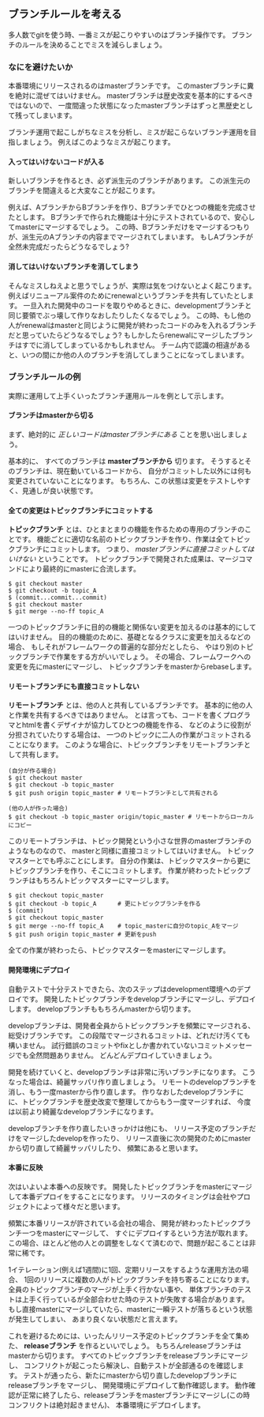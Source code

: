 ## ブランチルールを考える

多人数でgitを使う時、一番ミスが起こりやすいのはブランチ操作です。
ブランチのルールを決めることでミスを減らしましょう。

### なにを避けたいか

本番環境にリリースされるのはmasterブランチです。
このmasterブランチに糞を絶対に混ぜてはいけません。
masterブランチは歴史改変を基本的にするべきではないので、
一度間違った状態になったmasterブランチはずっと黒歴史として残ってしまいます。

ブランチ運用で起こしがちなミスを分析し、ミスが起こらないブランチ運用を目指しましょう。
例えばこのようなミスが起こります。

#### 入ってはいけないコードが入る

新しいブランチを作るとき、必ず派生元のブランチがあります。
この派生元のブランチを間違えると大変なことが起こります。

例えば、AブランチからBブランチを作り、Bブランチでひとつの機能を完成させたとします。
Bブランチで作られた機能は十分にテストされているので、安心してmasterにマージするでしょう。
この時、Bブランチだけをマージするつもりが、派生元のAブランチの内容までマージされてしまいます。
もしAブランチが全然未完成だったらどうなるでしょう?

#### 消してはいけないブランチを消してしまう

そんなミスしねえよと思うでしょうが、実際は気をつけないとよく起こります。
例えばリニューアル案件のためにrenewalというブランチを共有していたとします。
一旦入れた開発中のコードを取りやめるときに、developmentブランチと同じ要領でぶっ壊して作りなおしたりしたくなるでしょう。
この時、もし他の人がrenewalはmasterと同じように開発が終わったコードのみを入れるブランチだと思っていたらどうなるでしょう?
もしかしたらrenewalにマージしたブランチはすでに消してしまっているかもしれません。
チーム内で認識の相違があると、いつの間にか他の人のブランチを消してしまうことになってしまいます。

### ブランチルールの例

実際に運用して上手くいったブランチ運用ルールを例として示します。

#### ブランチはmasterから切る

まず、絶対的に *正しいコードはmasterブランチにある* ことを思い出しましょう。

基本的に、 すべてのブランチは **masterブランチから** 切ります。
そうするとそのブランチは、現在動いているコードから、
自分がコミットした以外には何も変更されていないことになります。
もちろん、この状態は変更をテストしやすく、見通しが良い状態です。

#### 全ての変更はトピックブランチにコミットする

**トピックブランチ** とは、ひとまとまりの機能を作るための専用のブランチのことです。
機能ごとに適切な名前のトピックブランチを作り、作業は全てトピックブランチにコミットします。
つまり、 *masterブランチに直接コミットしてはいけない* ということです。
トピックブランチで開発された成果は、マージコマンドにより最終的にmasterに合流します。

```
$ git checkout master
$ git checkout -b topic_A
$ (commit...commit...commit)
$ git checkout master
$ git merge --no-ff topic_A
```

一つのトピックブランチに目的の機能と関係ない変更を加えるのは基本的にしてはいけません。
目的の機能のために、基礎となるクラスに変更を加えるなどの場合、
もしそれがフレームワークの普遍的な部分だとしたら、
やはり別のトピックブランチで作業をする方がいいでしょう。
その場合、フレームワークへの変更を先にmasterにマージし、
トピックブランチをmasterからrebaseします。

#### リモートブランチにも直接コミットしない

**リモートブランチ** とは、他の人と共有しているブランチです。
基本的に他の人と作業を共有するべきではありません。
とは言っても、コードを書くプログラマとhtmlを書くデザイナが協力してひとつの機能を作る、
などのように役割が分担されていたりする場合は、
一つのトピックに二人の作業がコミットされることになります。
このような場合に、トピックブランチをリモートブランチとして共有します。

```
(自分が作る場合)
$ git checkout master
$ git checkout -b topic_master
$ git push origin topic_master # リモートブランチとして共有される

(他の人が作った場合)
$ git checkout -b topic_master origin/topic_master # リモートからローカルにコピー
```

このリモートブランチは、トピック開発という小さな世界のmasterブランチのようなものなので、
masterと同様に直接コミットしてはいけません。
トピックマスターとでも呼ぶことにします。
自分の作業は、トピックマスターから更にトピックブランチを作り、そこにコミットします。
作業が終わったトピックブランチはもちろんトピックマスターにマージします。

```
$ git checkout topic_master
$ git checkout -b topic_A      # 更にトピックブランチを作る
$ (commit)
$ git checkout topic_master
$ git merge --no-ff topic_A    # topic_masterに自分のtopic_Aをマージ
$ git push origin topic_master # 更新をpush
```

全ての作業が終わったら、トピックマスターをmasterにマージします。

#### 開発環境にデプロイ

自動テストで十分テストできたら、次のステップはdevelopment環境へのデプロイです。
開発したトピックブランチをdevelopブランチにマージし、デプロイします。
developブランチももちろんmasterから切ります。

developブランチは、開発者全員からトピックブランチを頻繁にマージされる、総受けブランチです。
この段階でマージされるコミットは、どれだけ汚くても構いません。
試行錯誤のコミットやfixとしか書かれていないコミットメッセージでも全然問題ありません。
どんどんデプロイしていきましょう。

開発を続けていくと、developブランチは非常に汚いブランチになります。
こうなった場合は、綺麗サッパリ作り直しましょう。
リモートのdevelopブランチを消し、もう一度masterから作り直します。
作りなおしたdevelopブランチにに、トピックブランチを歴史改変で整理してからもう一度マージすれば、
今度は以前より綺麗なdevelopブランチになります。

developブランチを作り直したいきっかけは他にも、
リリース予定のブランチだけをマージしたdevelopを作ったり、
リリース直後に次の開発のためにmasterから切り直して綺麗サッパリしたり、
頻繁にあると思います。

#### 本番に反映

次はいよいよ本番への反映です。
開発したトピックブランチをmasterにマージして本番デプロイをすることになります。
リリースのタイミングは会社やプロジェクトによって様々だと思います。

頻繁に本番リリースが許されている会社の場合、
開発が終わったトピックブランチ一つをmasterにマージして、
すぐにデプロイするという方法が取れます。
この場合、ほとんど他の人との調整をしなくて済むので、問題が起こることは非常に稀です。

1イテレーション(例えば1週間)に1回、定期リリースをするような運用方法の場合、
1回のリリースに複数の人がトピックブランチを持ち寄ることになります。
全員のトピックブランチのマージが上手く行かない事や、
単体ブランチのテストは上手く行っているが全部合わせた時のテストが失敗する場合があります。
もし直接masterにマージしていたら、masterに一瞬テストが落ちるという状態が発生してしまい、
あまり良くない状態だと言えます。

これを避けるためには、いったんリリース予定のトピックブランチを全て集めた、
**releaseブランチ** を作るといいでしょう。
もちろんreleaseブランチはmasterから切ります。
すべてのトピックブランチをreleaseブランチにマージし、
コンフリクトが起こったら解決し、自動テストが全部通るのを確認します。
テストが通ったら、新たにmasterから切り直したdevelopブランチにreleaseブランチをマージし、
開発環境にデプロイして動作確認します。
動作確認が正常に終了したら、releaseブランチをmasterブランチにマージし(この時コンフリクトは絶対起きません)、
本番環境にデプロイします。

